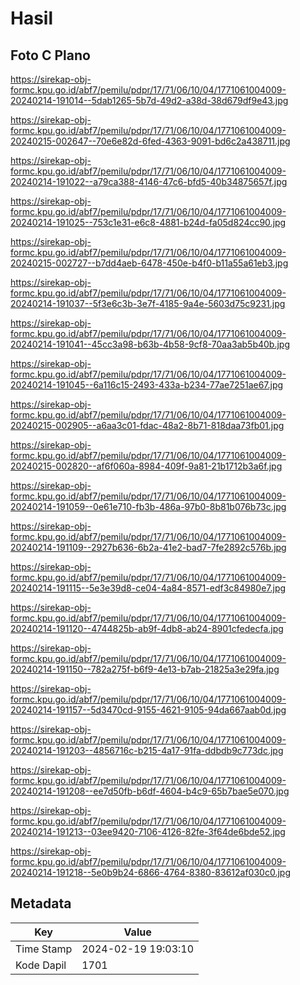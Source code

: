 # Hasil

## Foto C Plano

https://sirekap-obj-formc.kpu.go.id/abf7/pemilu/pdpr/17/71/06/10/04/1771061004009-20240214-191014--5dab1265-5b7d-49d2-a38d-38d679df9e43.jpg

https://sirekap-obj-formc.kpu.go.id/abf7/pemilu/pdpr/17/71/06/10/04/1771061004009-20240215-002647--70e6e82d-6fed-4363-9091-bd6c2a438711.jpg

https://sirekap-obj-formc.kpu.go.id/abf7/pemilu/pdpr/17/71/06/10/04/1771061004009-20240214-191022--a79ca388-4146-47c6-bfd5-40b34875657f.jpg

https://sirekap-obj-formc.kpu.go.id/abf7/pemilu/pdpr/17/71/06/10/04/1771061004009-20240214-191025--753c1e31-e6c8-4881-b24d-fa05d824cc90.jpg

https://sirekap-obj-formc.kpu.go.id/abf7/pemilu/pdpr/17/71/06/10/04/1771061004009-20240215-002727--b7dd4aeb-6478-450e-b4f0-b11a55a61eb3.jpg

https://sirekap-obj-formc.kpu.go.id/abf7/pemilu/pdpr/17/71/06/10/04/1771061004009-20240214-191037--5f3e6c3b-3e7f-4185-9a4e-5603d75c9231.jpg

https://sirekap-obj-formc.kpu.go.id/abf7/pemilu/pdpr/17/71/06/10/04/1771061004009-20240214-191041--45cc3a98-b63b-4b58-9cf8-70aa3ab5b40b.jpg

https://sirekap-obj-formc.kpu.go.id/abf7/pemilu/pdpr/17/71/06/10/04/1771061004009-20240214-191045--6a116c15-2493-433a-b234-77ae7251ae67.jpg

https://sirekap-obj-formc.kpu.go.id/abf7/pemilu/pdpr/17/71/06/10/04/1771061004009-20240215-002905--a6aa3c01-fdac-48a2-8b71-818daa73fb01.jpg

https://sirekap-obj-formc.kpu.go.id/abf7/pemilu/pdpr/17/71/06/10/04/1771061004009-20240215-002820--af6f060a-8984-409f-9a81-21b1712b3a6f.jpg

https://sirekap-obj-formc.kpu.go.id/abf7/pemilu/pdpr/17/71/06/10/04/1771061004009-20240214-191059--0e61e710-fb3b-486a-97b0-8b81b076b73c.jpg

https://sirekap-obj-formc.kpu.go.id/abf7/pemilu/pdpr/17/71/06/10/04/1771061004009-20240214-191109--2927b636-6b2a-41e2-bad7-7fe2892c576b.jpg

https://sirekap-obj-formc.kpu.go.id/abf7/pemilu/pdpr/17/71/06/10/04/1771061004009-20240214-191115--5e3e39d8-ce04-4a84-8571-edf3c84980e7.jpg

https://sirekap-obj-formc.kpu.go.id/abf7/pemilu/pdpr/17/71/06/10/04/1771061004009-20240214-191120--4744825b-ab9f-4db8-ab24-8901cfedecfa.jpg

https://sirekap-obj-formc.kpu.go.id/abf7/pemilu/pdpr/17/71/06/10/04/1771061004009-20240214-191150--782a275f-b6f9-4e13-b7ab-21825a3e29fa.jpg

https://sirekap-obj-formc.kpu.go.id/abf7/pemilu/pdpr/17/71/06/10/04/1771061004009-20240214-191157--5d3470cd-9155-4621-9105-94da667aab0d.jpg

https://sirekap-obj-formc.kpu.go.id/abf7/pemilu/pdpr/17/71/06/10/04/1771061004009-20240214-191203--4856716c-b215-4a17-91fa-ddbdb9c773dc.jpg

https://sirekap-obj-formc.kpu.go.id/abf7/pemilu/pdpr/17/71/06/10/04/1771061004009-20240214-191208--ee7d50fb-b6df-4604-b4c9-65b7bae5e070.jpg

https://sirekap-obj-formc.kpu.go.id/abf7/pemilu/pdpr/17/71/06/10/04/1771061004009-20240214-191213--03ee9420-7106-4126-82fe-3f64de6bde52.jpg

https://sirekap-obj-formc.kpu.go.id/abf7/pemilu/pdpr/17/71/06/10/04/1771061004009-20240214-191218--5e0b9b24-6866-4764-8380-83612af030c0.jpg


## Metadata

| Key        | Value               |
| ---------- | ------------------- |
| Time Stamp | 2024-02-19 19:03:10 |
| Kode Dapil | 1701                |



